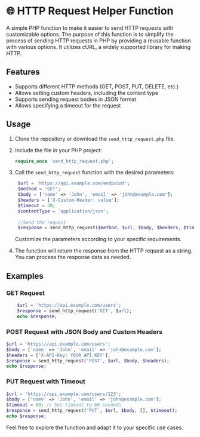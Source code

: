 # 🌐 HTTP Request Helper Function

A simple PHP function to make it easier to send HTTP requests with customizable options.
The purpose of this function is to simplify the process of sending HTTP requests in PHP by providing a reusable function with various options. It utilizes cURL, a widely supported library for making HTTP.
## Features

- Supports different HTTP methods (GET, POST, PUT, DELETE, etc.)
- Allows setting custom headers, including the content type
- Supports sending request bodies in JSON format
- Allows specifying a timeout for the request

## Usage

1. Clone the repository or download the `send_http_request.php` file.

2. Include the file in your PHP project:

   ```php
   require_once 'send_http_request.php';
   ```
3. Call the `send_http_request` function with the desired parameters:
   ```php
    $url = 'https://api.example.com/endpoint';
    $method = 'GET';
    $body = ['name' => 'John', 'email' => 'john@example.com'];
    $headers = ['X-Custom-Header: value'];
    $timeout = 30;
    $contentType = 'application/json';
    
    //Send the request
    $response = send_http_request($method, $url, $body, $headers, $timeout, $contentType);
    ```
    Customize the parameters according to your specific requirements.

4. The function will return the response from the HTTP request as a string. You can process the response data as needed.

## Examples
### GET Request
```php
    $url = 'https://api.example.com/users';
    $response = send_http_request('GET', $url);
    echo $response;
```

### POST Request with JSON Body and Custom Headers
```php
$url = 'https://api.example.com/users';
$body = ['name' => 'John', 'email' => 'john@example.com'];
$headers = ['X-API-Key: YOUR_API_KEY'];
$response = send_http_request('POST', $url, $body, $headers);
echo $response;
```

### PUT Request with Timeout
```php
$url = 'https://api.example.com/users/123';
$body = ['name' => 'John', 'email' => 'john@example.com'];
$timeout = 60; // Set timeout to 60 seconds
$response = send_http_request('PUT', $url, $body, [], $timeout);
echo $response;
```

Feel free to explore the function and adapt it to your specific use cases.
